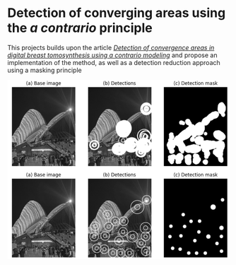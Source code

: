 # Detection of converging areas using the _a contrario_ principle
This projects builds upon the article [_Detection of convergence areas in digital breast tomosynthesis using a contrario modeling_](https://www.semanticscholar.org/paper/Detection-of-convergence-areas-in-digital-breast-a-Palma-Muller/37f60bb9c90c5c1f0ca208c2d19329ba2806045c) and propose an implementation of the method, as well as a detection reduction approach using a masking principle

![Sydney](rapport/sydney_detection.png)